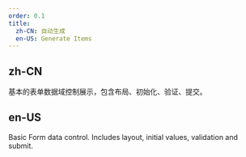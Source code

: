 ```yaml
---
order: 0.1
title:
  zh-CN: 自动生成
  en-US: Generate Items
---
```


## zh-CN

基本的表单数据域控制展示，包含布局、初始化、验证、提交。

## en-US

Basic Form data control. Includes layout, initial values, validation and submit.